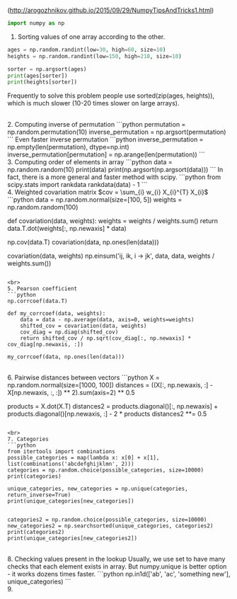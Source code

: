 (<http://arogozhnikov.github.io/2015/09/29/NumpyTipsAndTricks1.html>)

```python
import numpy as np
```

1. Sorting values of one array according to the other.
```python
ages = np.random.randint(low=30, high=60, size=10)
heights = np.random.randint(low=150, high=210, size=10)

sorter = np.argsort(ages)
print(ages[sorter])
print(heights[sorter])
```
Frequently to solve this problem people use sorted(zip(ages, heights)), which is much slower (10-20 times slower on large arrays).

<br>
2. Computing inverse of permutation
```python
permutation = np.random.permutation(10)
inverse_permutation = np.argsort(permutation)
```
Even faster inverse permutation
```python
inverse_permutation = np.empty(len(permutation), dtype=np.int)
inverse_permutation[permutation] = np.arange(len(permutation))
```

<br>
3. Computing order of elements in array
```python
data = np.random.random(10)
print(data)
print(np.argsort(np.argsort(data)))
```
In fact, there is a more general and faster method with scipy.
```python
from scipy.stats import rankdata
rankdata(data) - 1
```

<br>
4. Weighted covariation matrix
$cov = \sum_{i} w_{i} X_{i}^{T} X_{i}$
```python
data = np.random.normal(size=[100, 5])
weights = np.random.random(100)

def covariation(data, weights):
    weights = weights / weights.sum()
    return data.T.dot(weights[:, np.newaxis] * data)

np.cov(data.T)
covariation(data, np.ones(len(data)))

covariation(data, weights)
np.einsum('ij, ik, i -> jk', data, data, weights / weights.sum())
```

<br>
5. Pearson coefficient
```python
np.corrcoef(data.T)

def my_corrcoef(data, weights):
    data = data - np.average(data, axis=0, weights=weights)
    shifted_cov = covariation(data, weights)
    cov_diag = np.diag(shifted_cov)
    return shifted_cov / np.sqrt(cov_diag[:, np.newaxis] * cov_diag[np.newaxis, :])

my_corrcoef(data, np.ones(len(data)))
```

<br>
6. Pairwise distances between vectors
```python
X = np.random.normal(size=[1000, 100])
distances = ((X[:, np.newaxis, :] - X[np.newaxis, :, :]) ** 2).sum(axis=2) ** 0.5

products = X.dot(X.T)
distances2 = products.diagonal()[:, np.newaxis] + products.diagonal()[np.newaxis, :]  - 2 * products
distances2 **= 0.5
```

<br>
7. Categories
```python
from itertools import combinations
possible_categories = map(lambda x: x[0] + x[1], list(combinations('abcdefghijklmn', 2)))
categories = np.random.choice(possible_categories, size=10000)
print(categories)

unique_categories, new_categories = np.unique(categories, return_inverse=True)
print(unique_categories[new_categories])


categories2 = np.random.choice(possible_categories, size=10000)
new_categories2 = np.searchsorted(unique_categories, categories2)
print(categories2)
print(unique_categories[new_categories2])
```

<br>
8. Checking values present in the lookup
Usually, we use set to have many checks that each element exists in array. But numpy.unique is better option - it works dozens times faster.
```python
np.in1d(['ab', 'ac', 'something new'], unique_categories)
```

<br>
9.
